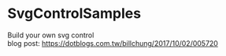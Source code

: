 # SvgControlSamples
Build your own svg  control <br>
blog post: https://dotblogs.com.tw/billchung/2017/10/02/005720
